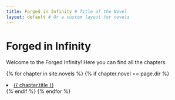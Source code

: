 ```yaml
---
title: Forged in Infinity # Title of the Novel
layout: default # Or a custom layout for novels
---
```


# Forged in Infinity

Welcome to the Forged Infinity! Here you can find all the chapters.

{% for chapter in site.novels %}
    {% if chapter.novel == page.dir %}
        <li><a href="{{ chapter.url }}">{{ chapter.title }}</a></li>
    {% endif %}
{% endfor %}